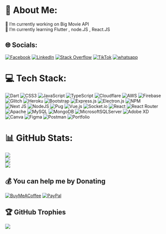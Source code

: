 # 💫 About Me:
🔭 I’m currently working on Big Movie API<br>🌱 I’m currently learning Flutter , node.JS , React.JS<br>


## 🌐 Socials:
[![Facebook](https://img.shields.io/badge/Facebook-%231877F2.svg?logo=Facebook&logoColor=white)](https://facebook.com/XAH1X) 
[![LinkedIn](https://img.shields.io/badge/LinkedIn-%230077B5.svg?logo=linkedin&logoColor=white)](https://linkedin.com/in/ahmed-hassen-06b610215) 
[![Stack Overflow](https://img.shields.io/badge/-Stackoverflow-FE7A16?logo=stack-overflow&logoColor=white)](https://stackoverflow.com/users/17082510)
[![TikTok](https://img.shields.io/badge/TikTok-%23000000.svg?logo=TikTok&logoColor=white)](https://tiktok.com/@xxah1xx) 
[![whatsapp](https://img.shields.io/badge/whatsapp-p70707000.svg?logo=Whatsapp&logoColor=white)](https://wa.me/+201010538631) 

# 💻 Tech Stack:
![Dart](https://img.shields.io/badge/dart-%230175C2.svg?style=plastic&logo=dart&logoColor=white)
![CSS3](https://img.shields.io/badge/css3-%231572B6.svg?style=plastic&logo=css3&logoColor=white) 
![JavaScript](https://img.shields.io/badge/javascript-%23323330.svg?style=plastic&logo=javascript&logoColor=%23F7DF1E) 
![TypeScript](https://img.shields.io/badge/typescript-%23007ACC.svg?style=plastic&logo=typescript&logoColor=white) 
![Cloudflare](https://img.shields.io/badge/Cloudflare-F38020?style=plastic&logo=Cloudflare&logoColor=white) 
![AWS](https://img.shields.io/badge/AWS-%23FF9900.svg?style=plastic&logo=amazon-aws&logoColor=white)
![Firebase](https://img.shields.io/badge/firebase-%23039BE5.svg?style=plastic&logo=firebase) 
![Glitch](https://img.shields.io/badge/glitch-%233333FF.svg?style=plastic&logo=glitch&logoColor=white)
![Heroku](https://img.shields.io/badge/heroku-%23430098.svg?style=plastic&logo=heroku&logoColor=white)
![Bootstrap](https://img.shields.io/badge/bootstrap-%23563D7C.svg?style=plastic&logo=bootstrap&logoColor=white) 
![Express.js](https://img.shields.io/badge/express.js-%23404d59.svg?style=plastic&logo=express&logoColor=%2361DAFB)
![Electron.js](https://img.shields.io/badge/Electron-191970?style=plastic&logo=Electron&logoColor=white) 
![NPM](https://img.shields.io/badge/NPM-%23000000.svg?style=plastic&logo=npm&logoColor=white)
![Next JS](https://img.shields.io/badge/Next-black?style=plastic&logo=next.js&logoColor=white)
![NodeJS](https://img.shields.io/badge/node.js-6DA55F?style=plastic&logo=node.js&logoColor=white)
![Pug](https://img.shields.io/badge/Pug-FFF?style=plastic&logo=pug&logoColor=A86454)
![Vue.js](https://img.shields.io/badge/vuejs-%2335495e.svg?style=plastic&logo=vuedotjs&logoColor=%234FC08D)
![Socket.io](https://img.shields.io/badge/Socket.io-black?style=plastic&logo=socket.io&badgeColor=010101)
![React](https://img.shields.io/badge/react-%2320232a.svg?style=plastic&logo=react&logoColor=%2361DAFB)
![React Router](https://img.shields.io/badge/React_Router-CA4245?style=plastic&logo=react-router&logoColor=white) 
![Apache](https://img.shields.io/badge/apache-%23D42029.svg?style=plastic&logo=apache&logoColor=white)
![MySQL](https://img.shields.io/badge/mysql-%2300f.svg?style=plastic&logo=mysql&logoColor=white)
![MongoDB](https://img.shields.io/badge/MongoDB-%234ea94b.svg?style=plastic&logo=mongodb&logoColor=white)
![MicrosoftSQLServer](https://img.shields.io/badge/Microsoft%20SQL%20Sever-CC2927?style=plastic&logo=microsoft%20sql%20server&logoColor=white)
![Adobe XD](https://img.shields.io/badge/Adobe%20XD-470137?style=plastic&logo=Adobe%20XD&logoColor=#FF61F6) 
![Canva](https://img.shields.io/badge/Canva-%2300C4CC.svg?style=plastic&logo=Canva&logoColor=white) 
![Figma](https://img.shields.io/badge/figma-%23F24E1E.svg?style=plastic&logo=figma&logoColor=white)
![Postman](https://img.shields.io/badge/Postman-FF6C37?style=plastic&logo=postman&logoColor=white)
![Portfolio](https://img.shields.io/badge/Portfolio-%23000000.svg?style=plastic&logo=firefox&logoColor=#FF7139)


# 📊 GitHub Stats:
![](https://github-readme-stats.vercel.app/api?username=ahmedha31&theme=blueberry&hide_border=false&include_all_commits=true&count_private=true)<br/>
![](https://github-readme-streak-stats.herokuapp.com/?user=ahmedha31&theme=blueberry&hide_border=false)<br/>
![](https://github-readme-stats.vercel.app/api/top-langs/?username=ahmedha31&theme=blueberry&hide_border=false&include_all_commits=true&count_private=true&layout=compact)


## 💰 You can help me by Donating
[![BuyMeACoffee](https://img.shields.io/badge/Buy%20Me%20a%20Coffee-ffdd00?style=for-the-badge&logo=buy-me-a-coffee&logoColor=black)](https://www.buymeacoffee.com/Ahmed.ha) [![PayPal](https://img.shields.io/badge/PayPal-00457C?style=for-the-badge&logo=paypal&logoColor=white)](https://paypal.me/paypal.me/AhmedH123) 

  
## 🏆 GitHub Trophies
![](https://github-profile-trophy.vercel.app/?username=ahmedha31&theme=discord&no-frame=false&no-bg=true&margin-w=4)


